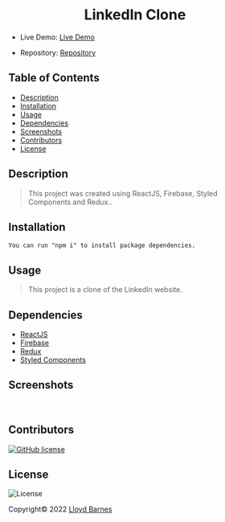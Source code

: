 <div align="center">

# LinkedIn Clone

</div>

- Live Demo: [Live Demo]()

- Repository: [Repository](https://github.com/lbarnes86/linkedin-clone)

## Table of Contents

- [Description](#description)
- [Installation](#installation)
- [Usage](#usage)
- [Dependencies](#dependencies)
- [Screenshots](#screenshots)
- [Contributors](#contributors)
- [License](#license)

## Description

>This project was created using ReactJS, Firebase, Styled Components and Redux..

## Installation

```
You can run "npm i" to install package dependencies.

```

## Usage

>This project is a clone of the LinkedIn website.

## Dependencies

- [ReactJS](https://reactjs.org/)
- [Firebase](https://firebase.google.com/)
- [Redux](https://redux.js.org/) 
- [Styled Components](https://styled-components.com/)  


## Screenshots

<img src="">

<img src="">

<img src="">

<img src="">


## Contributors

[![GitHub license](https://img.shields.io/badge/Made%20by-Lloyd%20Barnes-ab8c9b?style=flat&logo=github)](https://github.com/lbarnes86)

## License

![License](https://img.shields.io/badge/license-MIT-green")


Copyright© 2022 [Lloyd Barnes](https://lbarnes86.github.io/react-portfolio/)